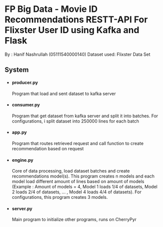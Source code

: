 <h1>FP Big Data - Movie ID Recommendations RESTT-API For Flixster User ID using Kafka and Flask</h1>
<p>By : Hanif Nashrullah (05111540000140)
Dataset used: Flixster Data Set</p>

<h2>System</h2>
<ul>
  <li><h4>producer.py</h4></li>
  <p>Program that load and sent dataset to kafka server</p>
  <li><h4>consumer.py</h4></li>
  <p>Program that get dataset from kafka server and split it into batches. For configurations, i split dataset into 250000 lines for each batch</p>
  <li><h4>app.py</h4></li>
  <p>Program that routes retrieved request and call function to create recommendation based on request</p>
  <li><h4>engine.py</h4></li>
  <p>Core of data processing, load dataset batches and create recommendations model(s). This program creates n models and each model load different amount of lines based on amount of models (Example : Amount of models = 4, Model 1 loads 1/4 of datasets, Model 2 loads 2/4 of datasets, ... , Model 4 loads 4/4 of datasets). For configurations, this program creates 3 models.</p>
  <li><h4>server.py</h4></li>
  <p>Main program to initialize other programs, runs on CherryPyr</p>
</ul>

